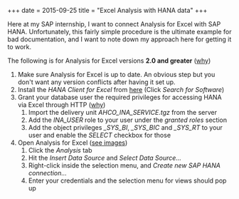 +++
date = 2015-09-25
title = "Excel Analysis with HANA data"
+++

Here at my SAP internship, I want to connect Analysis for Excel with
SAP HANA. Unfortunately, this fairly simple procedure is the ultimate example for
bad documentation, and I want to note down my approach here for getting it to work.

The following is for Analysis for Excel versions **2.0 and greater** ([why](http://scn.sap.com/docs/DOC-63785))

<ol>
<li>Make sure Analysis for Excel is up to date. An obvious step but you don't want any version conflicts after having it set up.</li>
<li>Install the <em>HANA Client for Excel</em> from <a href="https://support.sap.com/software/installations.html">here</a> (Click <em>Search for Software</em>)</li>
<li>Grant your database user the required privileges for accessing HANA via Excel through HTTP (<a href="http://scn.sap.com/community/businessobjects-analysis-ms-office/blog">why</a>)

<ol>
<li>Import the delivery unit <em>AHCO_INA_SERVICE.tgz</em> from the server</li>
<li>Add the <em>INA_USER</em> role to your user under the <em>granted roles</em> section</li>
<li>Add the object privileges <em>_SYS_BI</em>, <em>_SYS_BIC</em> and <em>_SYS_RT</em> to your user and enable the <em>SELECT</em> checkbox for those</li>
</ol></li>
<li>Open Analysis for Excel (<a href="http://scn.sap.com/docs/DOC-63784">see images</a>)

<ol>
<li>Click the <em>Analysis</em> tab</li>
<li>Hit the <em>Insert Data Source</em> and <em>Select Data Source...</em></li>
<li>Right-click inside the selection menu, and <em>Create new SAP HANA connection...</em></li>
<li>Enter your credentials and the selection menu for views should pop up</li>
</ol></li>
</ol>
